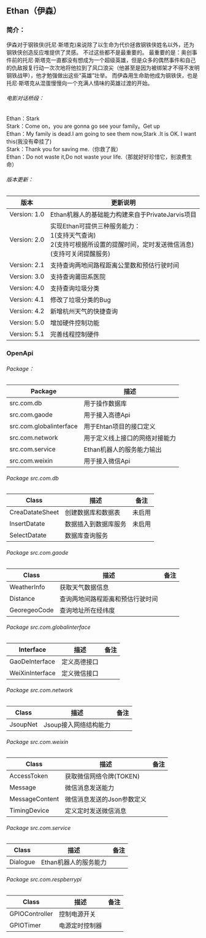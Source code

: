 ## Ethan（伊森）



### 简介：<br>

伊森对于钢铁侠(托尼·斯塔克)来说除了以生命为代价拯救钢铁侠姓名以外，还为钢铁侠创造反应堆提供了灵感。
不过这些都不是最重要的。
最重要的是：奥创事件前的托尼·斯塔克一直都没有想成为一个超级英雄，但是众多的偶然事件和自己的仇敌报复行动一次次地将他拉到了风口浪尖（他甚至是因为被绑架才不得不发明钢铁战甲），他才勉强做出这些“英雄”壮举。
而伊森用生命助他成为钢铁侠，也是托尼·斯塔克从混蛋慢慢向一个充满人情味的英雄过渡的开始。

###### 电影对话桥段：<br>

Ethan：Stark <br>
Stark：Come on，you are gonna go see your family。Get up <br>
Ethan：My family is dead.I am going to see them now,Stark .It is OK. I want this(我没有牵挂了) <br>
Stark：Thank you for saving me.（你救了我）<br>
Ethan：Do not waste it,Do not waste your life.（那就好好珍惜它，别浪费生命）<br>

###### 版本更新：<br>

|版本|更新说明|
|---|---|
|Version: 1.0|Ethan机器人的基础能力构建来自于PrivateJarvis项目|
|Version: 2.0|实现Ethan可提供三种服务能力：<br> 1(支持天气查询) <br> 2(支持可根据所设置的提醒时间，定时发送微信消息) <br> (支持可关闭提醒服务)|
|Version: 2.1|支持查询两地间路程距离公里数和预估行驶时间|
|Version: 3.0|支持查询莆田系医院|
|Version: 4.0|支持查询垃圾分类|
|Version: 4.1|修改了垃圾分类的Bug|
|Version: 4.2|新增杭州天气的快捷查询|
|Version: 5.0|增加硬件控制功能|
|Version: 5.1|完善线程控制硬件|

### OpenApi

###### Package：<br>

|Package|描述|
|---|---|
|src.com.db|用于操作数据库|
|src.com.gaode|用于接入高德Api|
|src.com.globalinterface|用于Ehtan项目的接口定义|
|src.com.network |用于定义线上接口的网络对接能力|
|src.com.service|Ethan机器人的服务能力输出 |
|src.com.weixin|用于接入微信Api|


###### Package src.com.db<br>
|Class|描述 |备注|
|---|---|---|
|CreaDatateSheet|创建数据库和数据表|未启用|
|InsertDatate|数据插入到数据库服务|未启用|
|SelectDatate|数据库查询服务||


###### Package src.com.gaode<br>
|Class|描述 |备注|
|---|---|---|
|WeatherInfo|获取天气数据信息||
|Distance|查询两地间路程距离和预估行驶时间||
|GeoregeoCode|查询地址所在经纬度||

###### Package src.com.globalinterface<br>
|Interface|描述 |备注|
|---|---|---|
|GaoDeInterface|定义高德接口||
|WeiXinInterface|定义微信接口||

###### Package src.com.network<br>
|Class|描述 |备注|
|---|---|---|
|JsoupNet|Jsoup接入网络结构能力||

###### Package src.com.weixin<br>
|Class|描述 |备注|
|---|---|---|
|AccessToken|获取微信网络令牌(TOKEN)||
|Message|微信消息发送能力||
|MessageContent|微信消息发送的Json参数定义||
|TimingDevice|定义定时发送微信消息||

###### Package src.com.service<br>
|Class|描述 |备注|
|---|---|---|
|Dialogue|Ethan机器人的服务能力||

###### Package src.com.respberrypi<br>
|Class|描述 |备注|
|---|---|---|
|GPIOController|控制电源开关||
|GPIOTimer|电源定时控制器||










